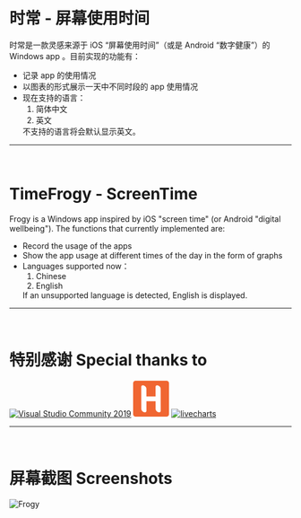 # 时常 - 屏幕使用时间
时常是一款灵感来源于 iOS “屏幕使用时间”（或是 Android “数字健康”）的 Windows app 。目前实现的功能有：
* 记录 app 的使用情况
* 以图表的形式展示一天中不同时段的 app 使用情况
* 现在支持的语言：
  <ol>
  <li>简体中文</li>
  <li>英文</li>
  </ol>
  不支持的语言将会默认显示英文。


****
<br>

# TimeFrogy - ScreenTime
Frogy is a Windows app inspired by iOS "screen time" (or Android "digital wellbeing"). The functions that currently implemented are:
* Record the usage of the apps
* Show the app usage at different times of the day in the form of graphs
* Languages supported now：
  <ol>
  <li>Chinese</li>
  <li>English</li>
  </ol>
  If an unsupported language is detected, English is displayed.

****
<br>


# 特别感谢 Special thanks to
[![Visual Studio Community 2019](https://raw.githubusercontent.com/HandyOrg/HandyOrgResource/master/HandyControl/Resources/vs2019_logo.png)](https://visualstudio.microsoft.com/free-developer-offers/)
[![HandyControl](https://raw.githubusercontent.com/HandyOrg/HandyOrgResource/master/HandyControl/Resources/icon.png)](https://github.com/HandyOrg/HandyControl)
[![livecharts](https://lvcharts.net/Content/Images/LiveChartsWhite.gif)](https://github.com/Live-Charts/Live-Charts)

****
<br>

# 屏幕截图 Screenshots
![Frogy](https://s1.ax1x.com/2020/08/11/aqqpr9.png "Screenshots")
